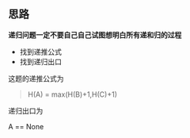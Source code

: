 ## 思路

**递归问题一定不要自己自己试图想明白所有递和归的过程**

- 找到递推公式
- 找到递归出口

这题的递推公式为

> H(A) = max(H(B)+1,H(C)+1)

递归出口为

A  == None




